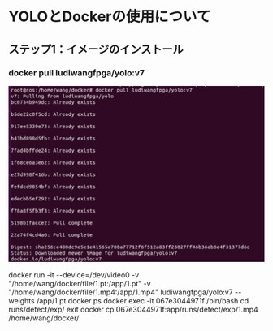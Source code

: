 # YOLOとDockerの使用について

## ステップ1：イメージのインストール
### docker pull ludiwangfpga/yolo:v7
![image](https://github.com/ludiwangfpga/ludiwangfpga/blob/main/%E5%9B%BE%E7%89%871.png#w50)


docker run -it --device=/dev/video0 -v "/home/wang/docker/file/1.pt:/app/1.pt" -v "/home/wang/docker/file/1.mp4:/app/1.mp4" ludiwangfpga/yolo:v7 --weights /app/1.pt
docker ps
docker exec -it 067e3044971f /bin/bash
cd runs/detect/exp/
exit
docker cp 067e3044971f:app/runs/detect/exp/1.mp4 /home/wang/docker/


